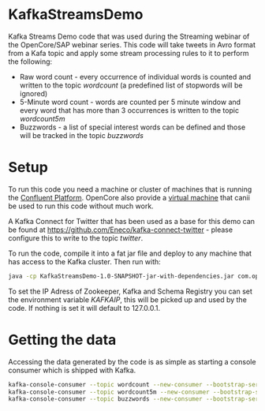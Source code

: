 # KafkaStreamsDemo

Kafka Streams Demo code that was used during the Streaming webinar of the OpenCore/SAP webinar series. This code will take tweets in Avro format from a Kafa topic and apply some stream processing rules to it to perform the following:

-   Raw word count - every occurrence of individual words is counted and written to the topic *wordcount* (a predefined list of stopwords will be ignored)
-   5-Minute word count - words are counted per 5 minute window and every word that has more than 3 occurrences is written to the topic *wordcount5m*
-   Buzzwords - a list of special interest words can be defined and those will be tracked in the topic *buzzwords*

Setup
=====
To run this code you need a machine or cluster of machines that is running the [Confluent Platform](http://docs.confluent.io/3.0.0/). 
OpenCore also provide a [virtual machine](https://github.com/opencore/vagrant-confluent-platform) that canii be used to run this code without much work. 

A Kafka Connect for Twitter that has been used as a base for this demo can be found at https://github.com/Eneco/kafka-connect-twitter - please configure this to write to the topic *twitter*.

To run the code, compile it into a fat jar file and deploy to any machine that has access to the Kafka cluster. Then run with:
``` bash
java -cp KafkaStreamsDemo-1.0-SNAPSHOT-jar-with-dependencies.jar com.opencore.sapwebinarseries.KafkaStreamsDemo
```

To set the IP Adress of Zookeeper, Kafka and Schema Registry you can set the environment variable *KAFKAIP*, this will be picked up and used by the code. If nothing is set it will default to 127.0.0.1.

Getting the data
================
Accessing the data generated by the code is as simple as starting a console consumer which is shipped with Kafka. 

``` bash
kafka-console-consumer --topic wordcount --new-consumer --bootstrap-server KAFKAIP:9092 --property print.key=true
kafka-console-consumer --topic wordcount5m --new-consumer --bootstrap-server KAFKAIP:9092 --property print.key=true
kafka-console-consumer --topic buzzwords --new-consumer --bootstrap-server KAFKAIP:9092 --property print.key=true
```


